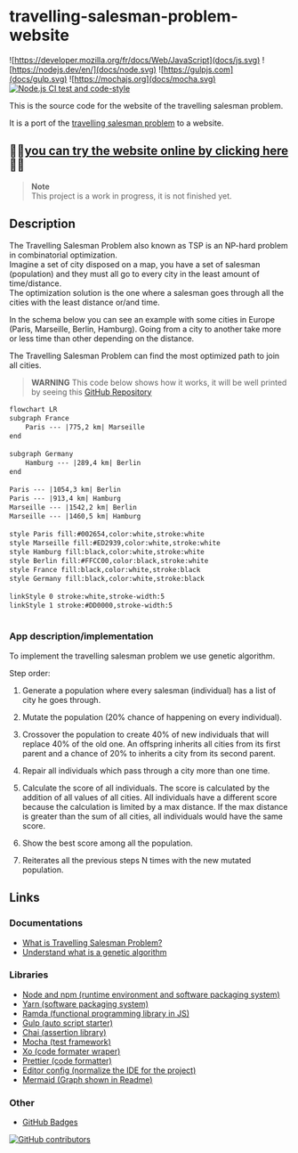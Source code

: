 # travelling-salesman-problem-website

![https://developer.mozilla.org/fr/docs/Web/JavaScript](docs/js.svg)
![https://nodejs.dev/en/](docs/node.svg)
![https://gulpjs.com](docs/gulp.svg)
![https://mochajs.org](docs/mocha.svg)
[![Node.js CI test and code-style](https://github.com/clementreiffers/travelling_salesman_problem/actions/workflows/node.js.yml/badge.svg)](https://github.com/clementreiffers/travelling_salesman_problem/actions/workflows/node.js.yml)

This is the source code for the website of the travelling salesman problem.

It is a port of the [travelling salesman problem](https://github.com/clementreiffers/travelling-salesman-problem) to a website.

## 🚀🚀[you can try the website online by clicking here](https://clementreiffers.github.io/travelling-salesman-problem-website) 🚀🚀

> **Note**  
> This project is a work in progress, it is not finished yet.

## Description

The Travelling Salesman Problem also known as TSP is an NP-hard problem in combinatorial optimization.  
Imagine a set of city disposed on a map, you have a set of salesman (population) and they must all
go to every city in the least amount of time/distance.  
The optimization solution is the one where a salesman goes through all the cities with the least
distance or/and time.

In the schema below you can see an example with some cities in Europe (Paris, Marseille, Berlin, Hamburg).
Going from a city to another take more or less time than other depending on the distance.

The Travelling Salesman Problem can find the most optimized path to join all cities.

> **WARNING**
> This code below shows how it works, it will be well printed by seeing this
> [GitHub Repository](https://github.com/clementreiffers/travelling-salesman-problem)

```mermaid
flowchart LR
subgraph France
    Paris --- |775,2 km| Marseille
end

subgraph Germany
    Hamburg --- |289,4 km| Berlin
end

Paris --- |1054,3 km| Berlin
Paris --- |913,4 km| Hamburg
Marseille --- |1542,2 km| Berlin
Marseille --- |1460,5 km| Hamburg

style Paris fill:#002654,color:white,stroke:white
style Marseille fill:#ED2939,color:white,stroke:white
style Hamburg fill:black,color:white,stroke:white
style Berlin fill:#FFCC00,color:black,stroke:white
style France fill:black,color:white,stroke:black
style Germany fill:black,color:white,stroke:black

linkStyle 0 stroke:white,stroke-width:5
linkStyle 1 stroke:#DD0000,stroke-width:5


```

### App description/implementation

To implement the travelling salesman problem we use genetic algorithm.

Step order:

1. Generate a population where every salesman (individual) has a list of city he goes through.

2. Mutate the population (20% chance of happening on every individual).

3. Crossover the population to create 40% of new individuals that will replace 40% of the old one. An offspring inherits
   all cities from its first parent and a chance of 20% to inherits a city from its second parent.

4. Repair all individuals which pass through a city more than one time.

5. Calculate the score of all individuals. The score is calculated by the addition of all values of all cities.
   All individuals have a different score because the calculation is limited by a max distance. If the max distance is
   greater than the sum of all cities, all individuals would have the same score.

6. Show the best score among all the population.

7. Reiterates all the previous steps N times with the new mutated population.

## Links

### Documentations

- [What is Travelling Salesman Problem?](https://en.wikipedia.org/wiki/travelling_salesman_problem/)
- [Understand what is a genetic algorithm](https://www.youtube.com/watch?v=ncj_hBfRt-Y>)

### Libraries

- [Node and npm (runtime environment and software packaging system)](https://nodejs.org/)
- [Yarn (software packaging system)](https://classic.yarnpkg.com/lang/en)
- [Ramda (functional programming library in JS)](https://ramdajs.com)
- [Gulp (auto script starter)](https://gulpjs.com)
- [Chai (assertion library)](https://www.chaijs.com/)
- [Mocha (test framework)](https://mochajs.org)
- [Xo (code formater wraper)](https://github.com/xojs/xo)
- [Prettier (code formatter)](https://prettier.io)
- [Editor config (normalize the IDE for the project)](https://EditorConfig.org)
- [Mermaid (Graph shown in Readme)](https://mermaid.js.org)

### Other

- [GitHub Badges](https://github.com/aleen42/badges)

[![GitHub contributors](https://contrib.rocks/image?repo=clementreiffers/travelling-salesman-problem-website&max=2)](https://github.com/clementreiffers/travelling-salesman-problem-website/graphs/contributors)
